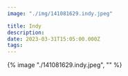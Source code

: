 ```yaml
---
image: "./img/141081629.indy.jpeg"

title: Indy
description: 
date: 2023-03-31T15:05:00.000Z
tags: 
---
```

{% image "./141081629.indy.jpeg", "" %}